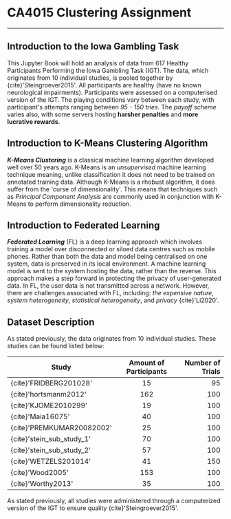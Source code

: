 # CA4015 Clustering Assignment
---

## Introduction to the Iowa Gambling Task
This Jupyter Book will hold an analysis of data from 617 Healthy Participants Performing the Iowa Gambling Task (IGT). The data, which originates from 10 individual studies, is pooled together by {cite}'Steingroever2015'. All participants are healthy (have no known neurological impairments). Participants were assessed on a computerised version of the IGT. The playing conditions vary between each study, with participant's attempts ranging between *95 - 150 tries*. The *payoff scheme* varies also, with some servers hosting **harsher penalties** and **more lucrative rewards**.  

## Introduction to K-Means Clustering Algorithm
**_K-Means Clustering_** is a classical machine learning algorithm developed well over 50 years ago. K-Means is an *unsupervised* machine learning technique meaning, unlike classification it does not need to be trained on annotated training data. Although K-Means is a rhobust algorithm, it does suffer from the 'curse of dimensionality'. This means that techniques such as *Principal Component Analysis* are commonly used in conjunction with K-Means to perform dimensionality reduction.

## Introduction to Federated Learning
__*Federated Learning*__ (FL) is a deep learning approach which involves training a model over disconnected or siloed data centres such as mobile phones. Rather than both the data and model being centralised on one system, data is preserved in its local environment. A machine learning model is sent to the system hosting the data, rather than the reverse. This approach makes a step forward in protecting the privacy of user-generated data. In FL, the user data is not transmitted across a network. However, there are challenges associated with FL, including: *the expensive nature*, *system heterogeneity*, *statistical heterogeneity*, and *privacy* {cite}'Li2020'.

## Dataset Description 
As stated previously, the data originates from 10 individual studies. These studies can be found listed below:

| Study                     | Amount of Participants| Number of Trials  |
| -------------             |:-------------:		|     -----:        |
| {cite}'FRIDBERG201028'    | 15			|     95         |
| {cite}'hortsmanm2012'     | 162      		|       100        |
| {cite}'KJOME2010299'      | 19      		|        100         |
| {cite}'Maia16075'         | 40      		|        100        |
| {cite}'PREMKUMAR20082002' | 25      		|        100        |
| {cite}'stein_sub_study_1' | 70     		|        100        |
| {cite}'stein_sub_study_2' | 57      		|        100        |
| {cite}'WETZELS201014'     | 41      		|        150        |
| {cite}'Wood2005'          | 153      		|        100        |
| {cite}'Worthy2013'        | 35    		|        100        |

As stated previously, all studies were administered through a computerized version of the IGT to ensure quality {cite}'Steingroever2015'.